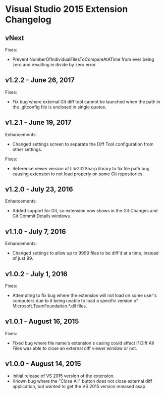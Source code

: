# Visual Studio 2015 Extension Changelog

## vNext

Fixes:

- Prevent NumberOfIndividualFilesToCompareAtATime from ever being zero and resulting in divide by zero error.

## v1.2.2 - June 26, 2017

Fixes:

- Fix bug where external Git diff tool cannot be launched when the path in the .gitconfig file is enclosed in single quotes.

## v1.2.1 - June 19, 2017

Enhancements:

- Changed settings screen to separate the Diff Tool configuration from other settings.

Fixes:

- Reference newer version of LibGit2Sharp library to fix file path bug causing extension to not load properly on some Git repositories.

## v1.2.0 - July 23, 2016

Enhancements:

- Added support for Git, so extension now shows in the Git Changes and Git Commit Details windows.

## v1.1.0 - July 7, 2016

Enhancements:

- Changed settings to allow up to 9999 files to be diff'd at a time, instead of just 99.

## v1.0.2 - July 1, 2016

Fixes:

- Attempting to fix bug where the extension will not load on some user's computers due to it being unable to load a specific version of Microsoft.TeamFoundation.*.dll files.

## v1.0.1 - August 16, 2015

Fixes:

- Fixed bug where file name's extension's casing could affect if Diff All Files was able to close an external diff viewer window or not.

## v1.0.0 - August 14, 2015

- Initial release of VS 2015 version of the extension.
- Known bug where the "Close All" button does not close external diff application, but wanted to get the VS 2015 version released asap.
